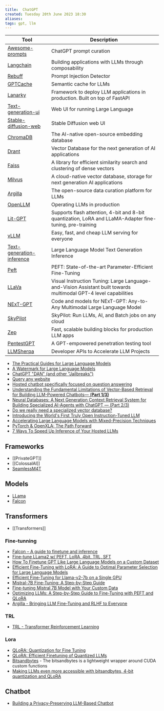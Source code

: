 ```yaml
---
title:  ChatGPT
created: Tuesday 20th June 2023 18:30
aliases: 
tags: gpt, llm 
---
```


| Tool                                                                                  | Description                                                                                                      |
| ------------------------------------------------------------------------------------- | ---------------------------------------------------------------------------------------------------------------- |
| [Awesome-prompts](https://github.com/f/awesome-chatgpt-prompts)                       | ChatGPT prompt curation                                                                                          |
| [Langchain](https://github.com/hwchase17/langchain)                                   | Building applications with LLMs through composability                                                            |
| [Rebuff](https://github.com/woop/rebuff)                                              | Prompt Injection Detector                                                                                        |
| [GPTCache](https://github.com/zilliztech/GPTCache)                                    | Semantic cache for LLMs                                                                                          |
| [Lanarky](https://github.com/ajndkr/lanarky)                                          | Framework to deploy LLM applications in production. Built on top of FastAPI                                      |
| [Text-generation-ui](https://github.com/oobabooga/text-generation-webui)              | Web UI for running Large Language                                                                                |
| [Stable-diffusion-web](https://github.com/AUTOMATIC1111/stable-diffusion-webui)       | Stable Diffusion web UI                                                                                          |
| [ChromaDB](https://github.com/chroma-core/chroma)                                     | The AI-native open-source embedding database                                                                     |
| [Drant](https://github.com/qdrant/qdrant)                                             | Vector Database for the next generation of AI applications                                                       |
| [Faiss](https://github.com/facebookresearch/faiss)                                    | A library for efficient similarity search and clustering of dense vectors                                        |
| [Milvus](https://github.com/milvus-io/milvus)                                         | A cloud-native vector database, storage for next generation AI applications                                      |
| [Argilla](https://github.com/argilla-io/argilla)                                      | The open-source data curation platform for LLMs                                                                  |
| [OpenLLM](https://github.com/bentoml/OpenLLM)                                         | Operating LLMs in production                                                                                     |
| [Lit-GPT](https://github.com/Lightning-AI/lit-gpt)                                    | Supports flash attention, 4-bit and 8-bit quantization, LoRA and LLaMA-Adapter fine-tuning, pre-training         |
| [vLLM](https://github.com/vllm-project/vllm)                                          | Easy, fast, and cheap LLM serving for everyone                                                                   |
| [Text-generation-inference](https://github.com/huggingface/text-generation-inference) | Large Language Model Text Generation Inference                                                                   |
| [Peft](https://pypi.org/project/peft/)                                                | PEFT: State-of-the-art Parameter-Efficient Fine-Tuning                                                           |
| [LLaVa](https://github.com/haotian-liu/LLaVA)                                         | Visual Instruction Tuning: Large Language-and-Vision Assistant built towards multimodal GPT-4 level capabilities |
| [NExT-GPT](https://github.com/NExT-GPT/NExT-GPT)                                      | Code and models for NExT-GPT: Any-to-Any Multimodal Large Language Model                                         |
| [SkyPilot](https://github.com/skypilot-org/skypilot)                                  | SkyPilot: Run LLMs, AI, and Batch jobs on any cloud                                                              |
| [Zep](https://github.com/getzep/zep)                                                  | Fast, scalable building blocks for production LLM apps                                                           |
| [PentestGPT](https://github.com/GreyDGL/PentestGPT)                                   | A GPT-empowered penetration testing tool                                                                         |
| [LLMSherpa](https://github.com/nlmatics/llmsherpa)                                                                                      | Developer APIs to Accelerate LLM Projects                                                                                                                 |

- [The Practical Guides for Large Language Models](https://github.com/Mooler0410/LLMsPracticalGuide)
- [A Watermark for Large Language Models](https://github.com/jwkirchenbauer/lm-watermarking)
- [ChatGPT "DAN" (and other "Jailbreaks")](https://github.com/0xk1h0/ChatGPT_DAN?ref=blog.seclify.com)
- [Query any website](https://www.youtube.com/watch?v=6K1lyyzpxtk)
- [Hosted chatbot specifically focused on question answering](https://github.com/hwchase17/chat-langchain)
- [Understanding the Fundamental Limitations of Vector-Based Retrieval for Building LLM-Powered Chatbots— (**Part 1/3)**](https://medium.com/thirdai-blog/understanding-the-fundamental-limitations-of-vector-based-retrieval-for-building-llm-powered-48bb7b5a57b3)
- [Neural Databases: A Next Generation Context Retrieval System for Building Specialized AI-Agents with ChatGPT — (Part 2/3)](https://medium.com/thirdai-blog/neural-database-next-generation-context-retrieval-system-for-building-specialized-ai-agents-with-861ffa0516e7)
- [Do we really need a specialized vector database?](https://modelz.ai/blog/pgvector)
- [Introducing the World's First Truly Open Instruction-Tuned LLM](https://www.databricks.com/blog/2023/04/12/dolly-first-open-commercially-viable-instruction-tuned-llm)
- [Accelerating Large Language Models with Mixed-Precision Techniques](https://lightning.ai/pages/community/tutorial/accelerating-large-language-models-with-mixed-precision-techniques/)
- [PyTorch & OpenXLA: The Path Forward](https://pytorch.org/blog/pytorch-2.0-xla-path-forward/)
- [7 Ways To Speed Up Inference of Your Hosted LLMs](https://betterprogramming.pub/speed-up-llm-inference-83653aa24c47)
## Frameworks

- [[PrivateGPT]]
- [[ColossalAI]]
- [SeamlessM4T](https://github.com/facebookresearch/seamless_communication)
## Models

- [LLama](https://github.com/facebookresearch/llama)
- [Falcon](https://github.com/Sentdex/Falcon-LLM/)

## Transformers

- [[Transformers]]
### Fine-tunning

- [Falcon – A guide to finetune and inference](https://lightning.ai/blog/falcon-a-guide-to-finetune-and-inference/)
- [Fine-tune LLama2 w/ PEFT, LoRA, 4bit, TRL, SFT](https://www.youtube.com/watch?v=zcMQXID447s)
- [How To Finetune GPT Like Large Language Models on a Custom Dataset](https://lightning.ai/blog/how-to-finetune-gpt-like-large-language-models-on-a-custom-dataset/)
- [Efficient Fine-Tuning with LoRA: A Guide to Optimal Parameter Selection for Large Language Models](https://www.databricks.com/blog/efficient-fine-tuning-lora-guide-llms)
- [Efficient Fine-Tuning for Llama-v2-7b on a Single GPU](https://www.youtube.com/watch?v=g68qlo9Izf0)
- [Mistral-7B Fine-Tuning: A Step-by-Step Guide](https://gathnex.medium.com/mistral-7b-fine-tuning-a-step-by-step-guide-52122cdbeca8)
- [Fine-tuning Mistral 7B Model with Your Custom Data](https://python.plainenglish.io/intruct-fine-tuning-mistral-7b-model-with-your-custom-data-7eb22921a483)
- [Optimizing LLMs: A Step-by-Step Guide to Fine-Tuning with PEFT and QLoRA](https://blog.lancedb.com/optimizing-llms-a-step-by-step-guide-to-fine-tuning-with-peft-and-qlora-22eddd13d25b)
- [Argilla - Bringing LLM Fine-Tuning and RLHF to Everyone](https://argilla.io/blog/argilla-for-llms/)

### TRL

- [TRL - Transformer Reinforcement Learning](https://github.com/huggingface/trl#trl---transformer-reinforcement-learning)

### Lora

- [QLoRA: Quantization for Fine Tuning](https://www.youtube.com/watch?v=pov3pLFMOPY)
- [QLoRA: Efficient Finetuning of Quantized LLMs](https://github.com/artidoro/qlora)
- [Bitsandbytes](https://github.com/TimDettmers/bitsandbytes) - The bitsandbytes is a lightweight wrapper around CUDA custom functions
- [Making LLMs even more accessible with bitsandbytes, 4-bit quantization and QLoRA](https://huggingface.co/blog/4bit-transformers-bitsandbytes)

## Chatbot

- [Building a Privacy-Preserving LLM-Based Chatbot](https://medium.com/snowflake/building-a-privacy-preserving-llm-based-chatbot-33b92aa6c3d2)
